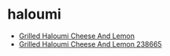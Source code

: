# haloumi

 * [Grilled Haloumi Cheese And Lemon](../../index/g/grilled-haloumi-cheese-and-lemon-238665.json)
 * [Grilled Haloumi Cheese And Lemon 238665](../../index/g/grilled-haloumi-cheese-and-lemon-238665.json)
